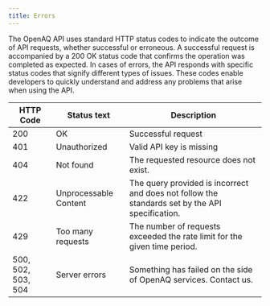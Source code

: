 ```yaml
---
title: Errors
---
```


The OpenAQ API uses standard HTTP status codes to indicate the outcome of API
requests, whether successful or erroneous. A successful request is accompanied
by a 200 OK status code that confirms the operation was completed as expected.
In cases of errors, the API responds with specific status codes that signify
different types of issues. These codes enable developers to quickly
understand and address any problems that arise when using the API.

<table>
    <thead>
        <th>HTTP Code</th>
        <th>Status text</th>
        <th>Description</th>
    </thead>
    <tbody>
        <tr><td>200</td><td>OK</td><td>Successful request</td></tr>
        <tr><td>401</td><td>Unauthorized</td><td>Valid API key is missing</td></tr>
        <tr><td>404</td><td>Not found</td><td>The requested resource does not exist.</td></tr>
        <tr><td>422</td><td>Unprocessable Content</td><td>The query provided is incorrect and does not follow the standards set by the API specification.</td></tr>
        <tr><td>429</td><td>Too many requests</td><td>The number of requests exceeded the rate limit for the given time period.</td></tr>
        <tr><td>500, 502, 503, 504</td><td>Server errors</td><td>Something has failed on the side of OpenAQ services. Contact us.</td></tr>
    </tbody>
</table>